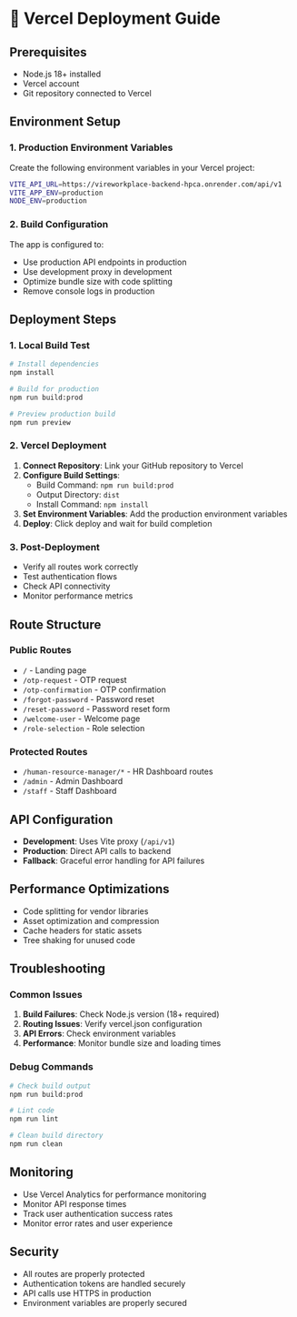 # 🚀 Vercel Deployment Guide

## Prerequisites

- Node.js 18+ installed
- Vercel account
- Git repository connected to Vercel

## Environment Setup

### 1. Production Environment Variables

Create the following environment variables in your Vercel project:

```bash
VITE_API_URL=https://vireworkplace-backend-hpca.onrender.com/api/v1
VITE_APP_ENV=production
NODE_ENV=production
```

### 2. Build Configuration

The app is configured to:
- Use production API endpoints in production
- Use development proxy in development
- Optimize bundle size with code splitting
- Remove console logs in production

## Deployment Steps

### 1. Local Build Test

```bash
# Install dependencies
npm install

# Build for production
npm run build:prod

# Preview production build
npm run preview
```

### 2. Vercel Deployment

1. **Connect Repository**: Link your GitHub repository to Vercel
2. **Configure Build Settings**:
   - Build Command: `npm run build:prod`
   - Output Directory: `dist`
   - Install Command: `npm install`
3. **Set Environment Variables**: Add the production environment variables
4. **Deploy**: Click deploy and wait for build completion

### 3. Post-Deployment

- Verify all routes work correctly
- Test authentication flows
- Check API connectivity
- Monitor performance metrics

## Route Structure

### Public Routes
- `/` - Landing page
- `/otp-request` - OTP request
- `/otp-confirmation` - OTP confirmation
- `/forgot-password` - Password reset
- `/reset-password` - Password reset form
- `/welcome-user` - Welcome page
- `/role-selection` - Role selection

### Protected Routes
- `/human-resource-manager/*` - HR Dashboard routes
- `/admin` - Admin Dashboard
- `/staff` - Staff Dashboard

## API Configuration

- **Development**: Uses Vite proxy (`/api/v1`)
- **Production**: Direct API calls to backend
- **Fallback**: Graceful error handling for API failures

## Performance Optimizations

- Code splitting for vendor libraries
- Asset optimization and compression
- Cache headers for static assets
- Tree shaking for unused code

## Troubleshooting

### Common Issues

1. **Build Failures**: Check Node.js version (18+ required)
2. **Routing Issues**: Verify vercel.json configuration
3. **API Errors**: Check environment variables
4. **Performance**: Monitor bundle size and loading times

### Debug Commands

```bash
# Check build output
npm run build:prod

# Lint code
npm run lint

# Clean build directory
npm run clean
```

## Monitoring

- Use Vercel Analytics for performance monitoring
- Monitor API response times
- Track user authentication success rates
- Monitor error rates and user experience

## Security

- All routes are properly protected
- Authentication tokens are handled securely
- API calls use HTTPS in production
- Environment variables are properly secured
